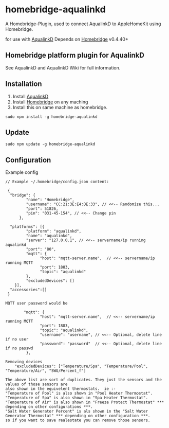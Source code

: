 # homebridge-aqualinkd

A Homebridge-Plugin, used to connect AqualinkD to AppleHomeKit using Homebridge.

for use with [AqualinkD](https://github.com/sfeakes/AqualinkD)
Depends on [Homebridge](https://github.com/nfarina/homebridge) v0.4.40+


## Homebridge platform plugin for AqualinkD

See AqualinkD and AqualinkD Wiki for full information.

## Installation

1) Install [AqualinkD](https://github.com/sfeakes/AqualinkD)
2) Install [Homebridge](https://github.com/nfarina/homebridge) on any maching
3) Install this on same machine as homebridge.

```
sudo npm install -g homebridge-aqualinkd
```

## Update
```
sudo npm update -g homebridge-aqualinkd
```

## Configuration


Example config
```
// Example ~/.homebridge/config.json content:

 {
  "bridge": {
         "name": "Homebridge",
         "username": "CC:21:3E:E4:DE:33", // <<-- Randomize this...
         "port": 51826,
         "pin": "031-45-154", // <<-- Change pin
      },

  "platforms": [{
         "platform": "aqualinkd",
         "name": "aqualinkd",
         "server": "127.0.0.1", // <<-- servername/ip running aqualinkd
         "port": "80",
         "mqtt": {
               "host": "mqtt-server.name",  // <<-- servername/ip running MQTT
               "port": 1883,
               "topic": "aqualinkd"
         },
         "excludedDevices": []
    }],
  "accessories":[]
 }
```

```
MQTT user password would be

        "mqtt": {
               "host": "mqtt-server.name",  // <<-- servername/ip running MQTT
               "port": 1883,
               "topic": "aqualinkd", 
               "username": "username", // <<-- Optional, delete line if no user
               "password": "password"  // <<-- Optional, delete line if no passwd
         },
```

```
Removing devices 
    "excludedDevices": ["Temperature/Spa", "Temperature/Pool", "Temperature/Air", "SWG/Percent_f"]

The above list are sort of duplicates. They just the sensors and the values of those sensors are
also shown in the equivelent thermostats.  ie :-
"Temperature of Pool" is also shown in "Pool Heater Thermostat".
"Temperature of Spa" is also shown in "Spa Heater Thermostat".
"Temperature of Air" is also shown in "Freeze Protect Thermostat" *** depending on other configurations ***.
"Salt Water Generator Percent" is als shown in the "Salt Water Generator Thermostat" *** depending on other configuration ***.
so if you want to save realestate you can remove those sensors.
```

